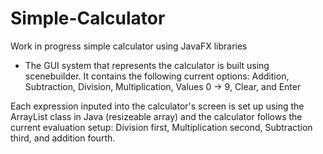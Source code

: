 # Simple-Calculator
Work in progress simple calculator using JavaFX libraries

- The GUI system that represents the calculator is built using scenebuilder. It contains the following current options:
  Addition,
  Subtraction,
  Division,
  Multiplication,
  Values 0 -> 9,
  Clear,
  and Enter
  
Each expression inputed into the calculator's screen is set up using the ArrayList class in Java (resizeable array) and the
calculator follows the current evaluation setup: Division first, Multiplication second, Subtraction third, and addition fourth.
